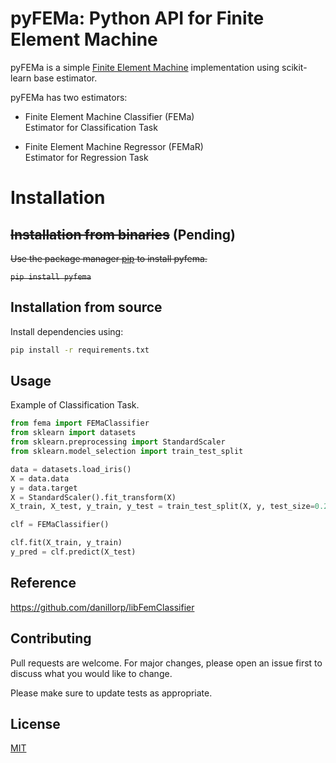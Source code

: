 # pyFEMa: Python API for Finite Element Machine
pyFEMa is a simple [Finite Element Machine](https://github.com/danillorp/libFemClassifier) implementation using scikit-learn base estimator.

pyFEMa has two estimators:

- Finite Element Machine Classifier (FEMa) \
Estimator for Classification Task

- Finite Element Machine Regressor (FEMaR) \
Estimator for Regression Task

# Installation

## ~~Installation from binaries~~ (Pending)
~~Use the package manager [pip](https://pip.pypa.io/en/stable/) to install pyfema.~~

~~`pip install pyfema`~~

## Installation from source
Install dependencies using:

```bash
pip install -r requirements.txt
```

## Usage
Example of Classification Task.


```python
from fema import FEMaClassifier
from sklearn import datasets
from sklearn.preprocessing import StandardScaler
from sklearn.model_selection import train_test_split

data = datasets.load_iris()
X = data.data
y = data.target
X = StandardScaler().fit_transform(X)
X_train, X_test, y_train, y_test = train_test_split(X, y, test_size=0.2)

clf = FEMaClassifier()

clf.fit(X_train, y_train)
y_pred = clf.predict(X_test)
```

## Reference
https://github.com/danillorp/libFemClassifier

## Contributing
Pull requests are welcome. For major changes, please open an issue first to discuss what you would like to change.

Please make sure to update tests as appropriate.

## License
[MIT](https://choosealicense.com/licenses/mit/)
